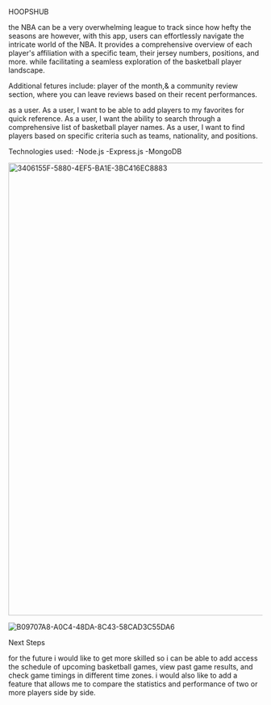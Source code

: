 HOOPSHUB

the NBA can be a very overwhelming league to track since how hefty the seasons are however, with this app, users can effortlessly navigate the intricate world of the NBA. It provides a comprehensive overview of each player's affiliation with a specific team, their jersey numbers, positions, and more. while facilitating a seamless exploration of the basketball player landscape.

Additional fetures include: player of the month,& a community review section, where you can leave reviews based on their recent performances.

as a user. As a user, I want to be able to add players to my favorites for quick reference. As a user, I want the ability to search through a comprehensive list of basketball player names. As a user, I want to find players based on specific criteria such as teams, nationality, and positions.

Technologies used: -Node.js -Express.js -MongoDB

<img width="897" alt="3406155F-5880-4EF5-BA1E-3BC416EC8883" src="https://github.com/omarvercetti/unit2project/assets/150702846/cdf3ee1b-f74f-40e8-9371-38eb1b8797db">

![B09707A8-A0C4-48DA-8C43-58CAD3C55DA6](https://github.com/omarvercetti/unit2project/assets/150702846/652c3486-c4ed-4181-a6f6-db274d228ab6)


Next Steps

for the future i would like to get more skilled so i can be able to add access the schedule of upcoming basketball games, view past game results, and check game timings in different time zones. i would also like to add a feature that allows me to compare the statistics and performance of two or more players side by side.
